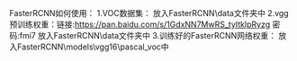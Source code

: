 FasterRCNN如何使用：
1.VOC数据集：
放入FasterRCNN\data文件夹中
2.vgg预训练权重：链接:https://pan.baidu.com/s/1GdxNN7MwRS_tyItklpRyzg  密码:fmi7
放入FasterRCNN\data文件夹中
3.训练好的FasterRCNN网络权重：
放入FasterRCNN\models\vgg16\pascal_voc中
